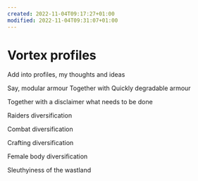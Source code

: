 ```yaml
---
created: 2022-11-04T09:17:27+01:00
modified: 2022-11-04T09:31:07+01:00
---
```


# Vortex profiles

Add into profiles, my thoughts and ideas

Say, modular armour 
Together with 
Quickly degradable armour

Together with a disclaimer what needs to be done

Raiders diversification 

Combat diversification

Crafting diversification

Female body diversification

Sleuthyiness of the wastland
